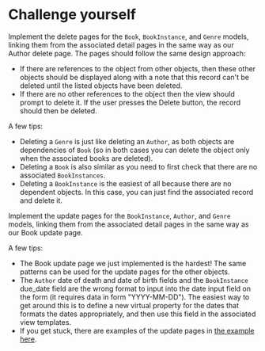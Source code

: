 # Challenge yourself

Implement the delete pages for the `Book`, `BookInstance`, and `Genre` models, linking them from the associated detail pages in the same way as our Author delete page. The pages should follow the same design approach:

- If there are references to the object from other objects, then these other objects should be displayed along with a note that this record can't be deleted until the listed objects have been deleted.
- If there are no other references to the object then the view should prompt to delete it. If the user presses the Delete button, the record should then be deleted.

A few tips:

- Deleting a `Genre` is just like deleting an `Author`, as both objects are dependencies of `Book` (so in both cases you can delete the object only when the associated books are deleted).
- Deleting a `Book` is also similar as you need to first check that there are no associated `BookInstances`.
- Deleting a `BookInstance` is the easiest of all because there are no dependent objects. In this case, you can just find the associated record and delete it.

Implement the update pages for the `BookInstance`, `Author`, and `Genre` models, linking them from the associated detail pages in the same way as our Book update page.

A few tips:

- The Book update page we just implemented is the hardest! The same patterns can be used for the update pages for the other objects.
- The `Author` date of death and date of birth fields and the `BookInstance` due_date field are the wrong format to input into the date input field on the form (it requires data in form "YYYY-MM-DD"). The easiest way to get around this is to define a new virtual property for the dates that formats the dates appropriately, and then use this field in the associated view templates.
- If you get stuck, there are examples of the update pages in [the example here](https://github.com/mdn/express-locallibrary-tutorial).
